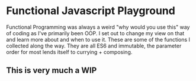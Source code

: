 # Functional Javascript Playground

Functional Programming was always a weird "why would you use this" way of coding as I've primarily been OOP. I set out to change my view on that and learn more about and when to use it.
These are some of the functions I collected along the way. They are all ES6 and immutable, the parameter order for most lends itself to currying + composing.


## This is very much a WIP
